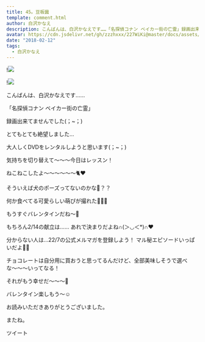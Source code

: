 ```yaml
---
title: 45。豆板醤
template: comment.html
author: 白沢かなえ
description: こんばんは、白沢かなえです……「名探偵コナン ベイカー街の亡霊」録画出来てませんでした(；~；)とてもとても絶望しました…大人しくDVDをレンタルしようと思いま...
avatar: https://cdn.jsdelivr.net/gh/zzzhxxx/227WiKi@master/docs/assets/photo/avatar/kanae.jpg
date: "2018-02-12"
tags:
  - 白沢かなえ
---
```


!![](https://cdn.jsdelivr.net/gh/227WiKi/227WiKi-image@master/blog-image/kanae-2018-02-12_1.jpg)

!![](https://cdn.jsdelivr.net/gh/227WiKi/227WiKi-image@master/blog-image/kanae-2018-02-12_2.jpg)









こんばんは、白沢かなえです……



「名探偵コナン ベイカー街の亡霊」



録画出来てませんでした(；~；)



とてもとても絶望しました…



大人しくDVDをレンタルしようと思います(；~；)












気持ちを切り替えて〜〜〜今日はレッスン！







ねこねこしたよ〜〜〜〜〜〜🐈❤️



そういえば犬のポーズってないのかな🐶？？

















何か食べてる可愛らしい萌ぴが撮れた🌷🌷🌷












もうすぐバレンタインだね〜🍫



もちろん2/14の献立は……
あれで決まりだよね∩(＞◡＜*)∩❤️



分からない人は…22/7の公式メルマガを登録しよう！
マル秘エピソードいっぱいだよ🤫🌷










チョコレートは自分用に買おうと思ってるんだけど、全部美味しそうで選べな〜〜〜いってなる！



それがもう幸せだ〜〜〜🍫












バレンタイン楽しもう〜☺️













お読みいただきありがとうございました。



またね。


ツイート



